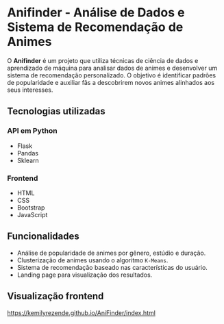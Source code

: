 # Anifinder - Análise de Dados e Sistema de Recomendação de Animes

O **Anifinder** é um projeto que utiliza técnicas de ciência de dados e aprendizado de máquina para analisar dados de animes e desenvolver um sistema de recomendação personalizado. O objetivo é identificar padrões de popularidade e auxiliar fãs a descobrirem novos animes alinhados aos seus interesses.

## Tecnologias utilizadas

### API em Python
- Flask
- Pandas
- Sklearn

### Frontend
- HTML
- CSS
- Bootstrap
- JavaScript

## Funcionalidades
- Análise de popularidade de animes por gênero, estúdio e duração.
- Clusterização de animes usando o algoritmo `K-Means`.
- Sistema de recomendação baseado nas características do usuário.
- Landing page para visualização dos resultados.

## Visualização frontend
https://kemilyrezende.github.io/AniFinder/index.html
